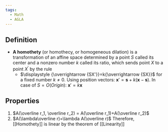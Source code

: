 ```yaml
---
tags:
  - Math
  - AGLA
---
```

## Definition
- **A homothety** (or homothecy, or homogeneous dilation) is a transformation of an affine space determined by a point $S$ called its center and a nonzero number $k$ called its ratio, which sends point $X$ to a point $X^\prime$ by the rule
	- $\displaystyle {\overrightarrow {SX'}}=k{\overrightarrow {SX}}$ for a fixed number ${\displaystyle k\neq 0}$.
Using position vectors:
$\displaystyle \mathbf {x} '=\mathbf {s} +k(\mathbf {x} -\mathbf {s} )$.
In case of ${\displaystyle S=O} (Origin):$
${\displaystyle \mathbf {x} '=k\mathbf {x} }$
## Properties
1. $A(\overline r_1, \overline r_2) = A(\overline r_1)+A(\overline r_2)$
2. $A(\lambda\overline r)=\lambda A(\overline r)$
Therefore, [[Homothety]] is linear by the theorem of [[Linearity]]
